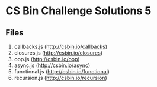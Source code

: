 # CS Bin Challenge Solutions 5

## Files
1. callbacks.js (http://csbin.io/callbacks)
2. closures.js (http://csbin.io/closures)
3. oop.js (http://csbin.io/oop)
4. async.js (http://csbin.io/async)
5. functional.js (http://csbin.io/functional)
6. recursion.js (http://csbin.io/recursion)
